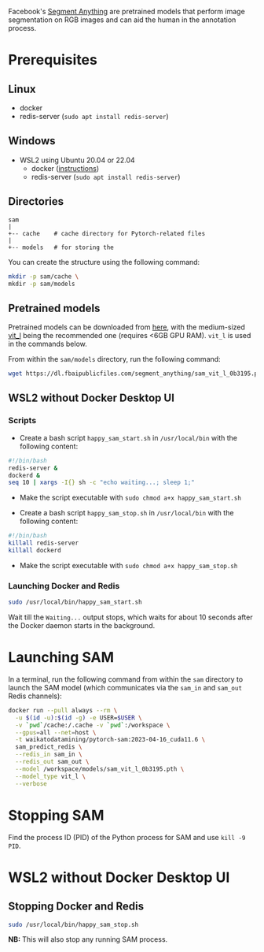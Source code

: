 Facebook's [Segment Anything](https://ai.facebook.com/research/publications/segment-anything/)
are pretrained models that perform image segmentation on RGB images and can aid
the human in the annotation process.

# Prerequisites

## Linux

* docker
* redis-server (`sudo apt install redis-server`)
  
## Windows
* WSL2 using Ubuntu 20.04 or 22.04
  * docker ([instructions](https://www.data-mining.co.nz/applied-deep-learning/windows/))
  * redis-server (`sudo apt install redis-server`)

## Directories
  
```
sam
|
+-- cache    # cache directory for Pytorch-related files 
|
+-- models   # for storing the  
```

You can create the structure using the following command:
  
```bash
mkdir -p sam/cache \
mkdir -p sam/models 
```

## Pretrained models

Pretrained models can be downloaded from [here](https://github.com/facebookresearch/segment-anything),
with the medium-sized [vit_l](https://dl.fbaipublicfiles.com/segment_anything/sam_vit_l_0b3195.pth) 
being the recommended one (requires <6GB GPU RAM). `vit_l` is used in the commands below.

From within the `sam/models` directory, run the following command:

```bash
wget https://dl.fbaipublicfiles.com/segment_anything/sam_vit_l_0b3195.pth
```

## WSL2 without Docker Desktop UI

### Scripts
    
* Create a bash script `happy_sam_start.sh` in `/usr/local/bin` with the following content:
    
```bash
#!/bin/bash
redis-server &
dockerd &
seq 10 | xargs -I{} sh -c "echo waiting...; sleep 1;"
```
    
* Make the script executable with `sudo chmod a+x happy_sam_start.sh`

* Create a bash script `happy_sam_stop.sh` in `/usr/local/bin` with the following content:

```bash
#!/bin/bash
killall redis-server
killall dockerd
```
    
* Make the script executable with `sudo chmod a+x happy_sam_stop.sh`


### Launching Docker and Redis

```bash
sudo /usr/local/bin/happy_sam_start.sh
```

Wait till the `Waiting...` output stops, which waits for about 10 seconds
after the Docker daemon starts in the background.


# Launching SAM

In a terminal, run the following command from within the `sam` directory to
launch the SAM model (which communicates via the `sam_in` and `sam_out`
Redis channels):

```bash
docker run --pull always --rm \
  -u $(id -u):$(id -g) -e USER=$USER \
  -v `pwd`/cache:/.cache -v `pwd`:/workspace \
  --gpus=all --net=host \
  -t waikatodatamining/pytorch-sam:2023-04-16_cuda11.6 \
  sam_predict_redis \
  --redis_in sam_in \
  --redis_out sam_out \
  --model /workspace/models/sam_vit_l_0b3195.pth \
  --model_type vit_l \
  --verbose
```

# Stopping SAM

Find the process ID (PID) of the Python process for SAM and use `kill -9 PID`.


# WSL2 without Docker Desktop UI

## Stopping Docker and Redis

```bash
sudo /usr/local/bin/happy_sam_stop.sh
```

**NB:** This will also stop any running SAM process. 
